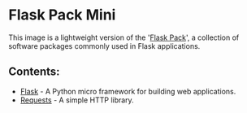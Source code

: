 # Flask Pack Mini

This image is a lightweight version of the '[Flask Pack](https://github.com/jgphilpott/docker-images/tree/master/flask-pack)', a collection of software packages commonly used in Flask applications.

## Contents:
 - [Flask](https://github.com/pallets/flask) - A Python micro framework for building web applications.
 - [Requests](https://github.com/psf/requests) - A simple HTTP library.
